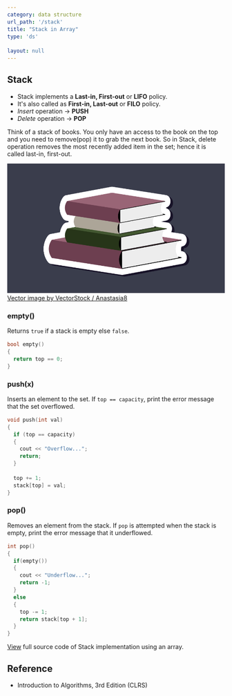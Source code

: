 ```yaml
---
category: data structure
url_path: '/stack'
title: "Stack in Array"
type: 'ds'

layout: null
---
```


## Stack
- Stack implements a **Last-in, First-out** or **LIFO** policy.
- It's also called as **First-in, Last-out** or **FILO** policy.
- *Insert* operation → **PUSH**
- *Delete* operation → **POP**

Think of a stack of books. You only have an access to the book on the top and you need to remove(pop) it to grab the next book.
So in Stack, delete operation removes the most recently added item in the set; hence it is called last-in, first-out.

<img src="/assets/images/ds/stack-array-books.png" alt="stack of plates" width="600px" height="300px" /><br/>
<a href="https://www.vectorstock.com/royalty-free-vector/paper-sticker-on-stylish-background-stack-of-books-vector-16581812">Vector image by VectorStock / Anastasia8</a>

### empty()

Returns `true` if a stack is empty else `false`.

```cpp
bool empty()
{
  return top == 0;
}
```

### push(x)

Inserts an element to the set. If `top == capacity`, print the error message that the set overflowed.

```cpp
void push(int val)
{
  if (top == capacity)
  {
    cout << "Overflow...";
    return;
  }

  top += 1;
  stack[top] = val;
}

```

### pop()

Removes an element from the stack. If `pop` is attempted when the stack is empty, print the error message that it underflowed.

```cpp
int pop() 
{
  if(empty())
  {
    cout << "Underflow...";
    return -1;
  }
  else
  {
    top -= 1;
    return stack[top + 1];
  }
}
```

[View](https://github.com/jioneeu/ds-algo/tree/master/stack/array/stack.cpp) full source code of Stack implementation using an array.


## Reference
- Introduction to Algorithms, 3rd Edition (CLRS)
